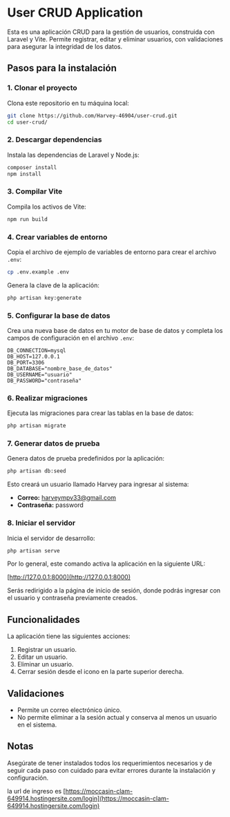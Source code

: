 # User CRUD Application

Esta es una aplicación CRUD para la gestión de usuarios, construida con Laravel y Vite. Permite registrar, editar y eliminar usuarios, con validaciones para asegurar la integridad de los datos.

## Pasos para la instalación

### 1. Clonar el proyecto

Clona este repositorio en tu máquina local:

```bash
git clone https://github.com/Harvey-46904/user-crud.git
cd user-crud/
```

### 2. Descargar dependencias

Instala las dependencias de Laravel y Node.js:

```bash
composer install
npm install
```

### 3. Compilar Vite

Compila los activos de Vite:

```bash
npm run build
```

### 4. Crear variables de entorno

Copia el archivo de ejemplo de variables de entorno para crear el archivo `.env`:

```bash
cp .env.example .env
```

Genera la clave de la aplicación:

```bash
php artisan key:generate
```

### 5. Configurar la base de datos

Crea una nueva base de datos en tu motor de base de datos y completa los campos de configuración en el archivo `.env`:

```plaintext
DB_CONNECTION=mysql
DB_HOST=127.0.0.1
DB_PORT=3306
DB_DATABASE="nombre_base_de_datos"
DB_USERNAME="usuario"
DB_PASSWORD="contraseña"
```

### 6. Realizar migraciones

Ejecuta las migraciones para crear las tablas en la base de datos:

```bash
php artisan migrate
```

### 7. Generar datos de prueba

Genera datos de prueba predefinidos por la aplicación:

```bash
php artisan db:seed
```

Esto creará un usuario llamado Harvey para ingresar al sistema:
- **Correo:** harveympv33@gmail.com
- **Contraseña:** password

### 8. Iniciar el servidor

Inicia el servidor de desarrollo:

```bash
php artisan serve
```

Por lo general, este comando activa la aplicación en la siguiente URL:

[http://127.0.0.1:8000](http://127.0.0.1:8000)

Serás redirigido a la página de inicio de sesión, donde podrás ingresar con el usuario y contraseña previamente creados.

## Funcionalidades

La aplicación tiene las siguientes acciones:

1. Registrar un usuario.
2. Editar un usuario.
3. Eliminar un usuario.
4. Cerrar sesión desde el icono en la parte superior derecha.

## Validaciones

- Permite un correo electrónico único.
- No permite eliminar a la sesión actual y conserva al menos un usuario en el sistema.

## Notas

Asegúrate de tener instalados todos los requerimientos necesarios y de seguir cada paso con cuidado para evitar errores durante la instalación y configuración.


la url de ingreso es 
[https://moccasin-clam-649914.hostingersite.com/login](https://moccasin-clam-649914.hostingersite.com/login)

